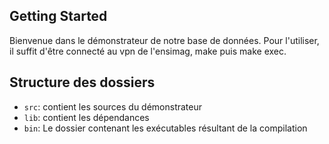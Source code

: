 ## Getting Started

Bienvenue dans le démonstrateur de notre base de données. Pour l'utiliser, il suffit d'être connecté au vpn de l'ensimag, make puis make exec.

## Structure des dossiers

- `src`: contient les sources du démonstrateur
- `lib`: contient les dépendances
- `bin`: Le dossier contenant les exécutables résultant de la compilation
